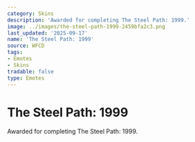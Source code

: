 ```yaml
---
category: Skins
description: 'Awarded for completing The Steel Path: 1999.'
image: ../images/the-steel-path-1999-2459bfa2c3.png
last_updated: '2025-09-17'
name: 'The Steel Path: 1999'
source: WFCD
tags:
- Emotes
- Skins
tradable: false
type: Emotes
---
```


# The Steel Path: 1999

Awarded for completing The Steel Path: 1999.

